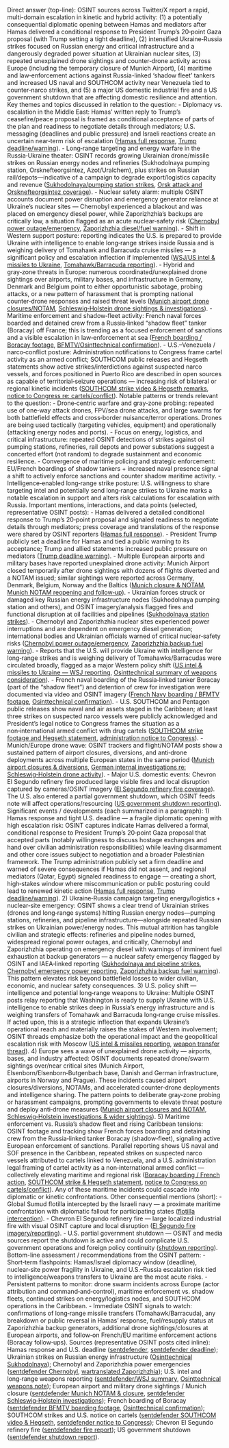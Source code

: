 Direct answer (top-line): OSINT sources across Twitter/X report a rapid, multi-domain escalation in kinetic and hybrid activity: (1) a potentially consequential diplomatic opening between Hamas and mediators after Hamas delivered a conditional response to President Trump’s 20‑point Gaza proposal (with Trump setting a tight deadline), (2) intensified Ukraine‑Russia strikes focused on Russian energy and critical infrastructure and a dangerously degraded power situation at Ukrainian nuclear sites, (3) repeated unexplained drone sightings and counter‑drone activity across Europe (including the temporary closure of Munich Airport), (4) maritime and law‑enforcement actions against Russia-linked ‘shadow fleet’ tankers and increased US naval and SOUTHCOM activity near Venezuela tied to counter‑narco strikes, and (5) a major US domestic industrial fire and a US government shutdown that are affecting domestic resilience and attention. Key themes and topics discussed in relation to the question: - Diplomacy vs. escalation in the Middle East: Hamas’ written reply to Trump’s ceasefire/peace proposal is framed as conditional acceptance of parts of the plan and readiness to negotiate details through mediators; U.S. messaging (deadlines and public pressure) and Israeli reactions create an uncertain near‑term risk of escalation ([Hamas full response](https://x.com/sentdefender/status/1974203428932096038), [Trump deadline/warning](https://x.com/sentdefender/status/1974119578180497455)). - Long‑range targeting and energy warfare in the Russia‑Ukraine theater: OSINT records growing Ukrainian drone/missile strikes on Russian energy nodes and refineries (Sukhodolnaya pumping station, Orsknefteorgsintez, Azot/Uralchem), plus strikes on Russian rail/depots—indicative of a campaign to degrade export/logistics capacity and revenue ([Sukhodolnaya/pumping station strikes](https://x.com/Osinttechnical/status/1973383063619895607), [Orsk attack and Orsknefteorgsintez coverage](https://x.com/wartranslated/status/1974099225584832626)). - Nuclear safety alarm: multiple OSINT accounts document power disruption and emergency generator reliance at Ukraine’s nuclear sites — Chernobyl experienced a blackout and was placed on emergency diesel power, while Zaporizhzhia’s backups are critically low, a situation flagged as an acute nuclear‑safety risk ([Chernobyl power outage/emergency](https://x.com/sentdefender/status/1973503377821594005), [Zaporizhzhia diesel/fuel warning](https://x.com/wartranslated/status/1973414739821699559)). - Shift in Western support posture: reporting indicates the U.S. is prepared to provide Ukraine with intelligence to enable long‑range strikes inside Russia and is weighing delivery of Tomahawk and Barracuda cruise missiles — a significant policy and escalation inflection if implemented ([WSJ/US intel & missiles to Ukraine](https://x.com/sentdefender/status/1973532996561985774), [Tomahawk/Barracuda reporting](https://x.com/Osinttechnical/status/1973530857630736897)). - Hybrid and gray‑zone threats in Europe: numerous coordinated/unexplained drone sightings over airports, military bases, and infrastructure in Germany, Denmark and Belgium point to either opportunistic sabotage, probing attacks, or a new pattern of harassment that is prompting national counter‑drone responses and raised threat levels ([Munich airport drone closures/NOTAM](https://x.com/sentdefender/status/1974224256729846202), [Schleswig‑Holstein drone sightings & investigations](https://x.com/sentdefender/status/1973375425104495086)). - Maritime enforcement and shadow‑fleet activity: French naval forces boarded and detained crew from a Russia‑linked “shadow fleet” tanker (Boracay) off France; this is trending as a focused enforcement of sanctions and a visible escalation in law‑enforcement at sea ([French boarding / Boracay footage](https://x.com/sentdefender/status/1973443013478326729), [BFMTV/Osinttechnical confirmation](https://x.com/Osinttechnical/status/1973426165873516590)). - U.S.–Venezuela / narco‑conflict posture: Administration notifications to Congress frame cartel activity as an armed conflict; SOUTHCOM public releases and Hegseth statements show active strikes/interdictions against suspected narco vessels, and forces positioned in Puerto Rico are described in open sources as capable of territorial‑seizure operations — increasing risk of bilateral or regional kinetic incidents ([SOUTHCOM strike video & Hegseth remarks](https://x.com/sentdefender/status/1974156089789665783), [notice to Congress re: cartels/conflict](https://x.com/sentdefender/status/1973800699130704066)). Notable patterns or trends relevant to the question: - Drone‑centric warfare and gray‑zone probing: repeated use of one‑way attack drones, FPV/sea drone attacks, and large swarms for both battlefield effects and cross‑border nuisance/terror operations. Drones are being used tactically (targeting vehicles, equipment) and operationally (attacking energy nodes and ports). - Focus on energy, logistics, and critical infrastructure: repeated OSINT detections of strikes against oil pumping stations, refineries, rail depots and power substations suggest a concerted effort (not random) to degrade sustainment and economic resilience. - Convergence of maritime policing and strategic enforcement: EU/French boardings of shadow tankers + increased naval presence signal a shift to actively enforce sanctions and counter shadow maritime activity. - Intelligence‑enabled long‑range strike posture: U.S. willingness to share targeting intel and potentially send long‑range strikes to Ukraine marks a notable escalation in support and alters risk calculations for escalation with Russia. Important mentions, interactions, and data points (selected, representative OSINT posts): - Hamas delivered a detailed conditional response to Trump’s 20‑point proposal and signaled readiness to negotiate details through mediators; press coverage and translations of the response were shared by OSINT reporters ([Hamas full response](https://x.com/sentdefender/status/1974203428932096038)). - President Trump publicly set a deadline for Hamas and tied a public warning to its acceptance; Trump and allied statements increased public pressure on mediators ([Trump deadline warning](https://x.com/sentdefender/status/1974119578180497455)). - Multiple European airports and military bases have reported unexplained drone activity: Munich Airport closed temporarily after drone sightings with dozens of flights diverted and a NOTAM issued; similar sightings were reported across Germany, Denmark, Belgium, Norway and the Baltics ([Munich closure & NOTAM](https://x.com/sentdefender/status/1974118021636444260), [Munich NOTAM reopening and follow‑up](https://x.com/sentdefender/status/1973948283568730391)). - Ukrainian forces struck or damaged key Russian energy infrastructure nodes (Sukhodolnaya pumping station and others), and OSINT imagery/analysis flagged fires and functional disruption at oil facilities and pipelines ([Sukhodolnaya station strikes](https://x.com/Osinttechnical/status/1973383063619895607)). - Chernobyl and Zaporizhzhia nuclear sites experienced power interruptions and are dependent on emergency diesel generation; international bodies and Ukrainian officials warned of critical nuclear‑safety risks ([Chernobyl power outage/emergency](https://x.com/sentdefender/status/1973503377821594005), [Zaporizhzhia backup fuel warning](https://x.com/wartranslated/status/1973414739821699559)). - Reports that the U.S. will provide Ukraine with intelligence for long‑range strikes and is weighing delivery of Tomahawks/Barracudas were circulated broadly, flagged as a major Western policy shift ([US intel & missiles to Ukraine — WSJ reporting](https://x.com/sentdefender/status/1973532996561985774), [Osinttechnical summary of weapons consideration](https://x.com/Osinttechnical/status/1973530857630736897)). - French naval boarding of the Russia‑linked tanker Boracay (part of the “shadow fleet”) and detention of crew for investigation were documented via video and OSINT imagery ([French Navy boarding / BFMTV footage](https://x.com/sentdefender/status/1973443013478326729), [Osinttechnical confirmation](https://x.com/Osinttechnical/status/1973426165873516590)). - U.S. SOUTHCOM and Pentagon public releases show naval and air assets staged in the Caribbean; at least three strikes on suspected narco vessels were publicly acknowledged and President’s legal notice to Congress frames the situation as a non‑international armed conflict with drug cartels ([SOUTHCOM strike footage and Hegseth statement](https://x.com/sentdefender/status/1974156089789665783), [administration notice to Congress](https://x.com/sentdefender/status/1973800699130704066)). - Munich/Europe drone wave: OSINT trackers and flight/NOTAM posts show a sustained pattern of airport closures, diversions, and anti‑drone deployments across multiple European states in the same period ([Munich airport closures & diversions](https://x.com/sentdefender/status/1974224256729846202), [German internal investigations re: Schleswig‑Holstein drone activity](https://x.com/sentdefender/status/1973375425104495086)). - Major U.S. domestic events: Chevron El Segundo refinery fire produced large visible fires and local disruption captured by cameras/OSINT imagery ([El Segundo refinery fire coverage](https://x.com/sentdefender/status/1973979392717283578)). The U.S. also entered a partial government shutdown, which OSINT feeds note will affect operations/resourcing ([US government shutdown reporting](https://x.com/sentdefender/status/1973236806696178171)). Significant events / developments (each summarized in a paragraph): 1) Hamas response and tight U.S. deadline — a fragile diplomatic opening with high escalation risk: OSINT captures indicate Hamas delivered a formal, conditional response to President Trump’s 20‑point Gaza proposal that accepted parts (notably willingness to discuss hostage exchanges and hand over civilian administration responsibilities) while leaving disarmament and other core issues subject to negotiation and a broader Palestinian framework. The Trump administration publicly set a firm deadline and warned of severe consequences if Hamas did not assent, and regional mediators (Qatar, Egypt) signaled readiness to engage — creating a short, high‑stakes window where miscommunication or public posturing could lead to renewed kinetic action ([Hamas full response](https://x.com/sentdefender/status/1974203428932096038), [Trump deadline/warning](https://x.com/sentdefender/status/1974119578180497455)). 2) Ukraine‑Russia campaign targeting energy/logistics + nuclear‑site emergency: OSINT shows a clear trend of Ukrainian strikes (drones and long‑range systems) hitting Russian energy nodes—pumping stations, refineries, and pipeline infrastructure—alongside repeated Russian strikes on Ukrainian power/energy nodes. This mutual attrition has tangible civilian and strategic effects: refineries and pipeline nodes burned, widespread regional power outages, and critically, Chernobyl and Zaporizhzhia operating on emergency diesel with warnings of imminent fuel exhaustion at backup generators — a nuclear safety emergency flagged by OSINT and IAEA‑linked reporting ([Sukhodolnaya and pipeline strikes](https://x.com/Osinttechnical/status/1973383063619895607), [Chernobyl emergency power reporting](https://x.com/sentdefender/status/1973503377821594005), [Zaporizhzhia backup fuel warning](https://x.com/wartranslated/status/1973414739821699559)). This pattern elevates risk beyond battlefield losses to wider civilian, economic, and nuclear safety consequences. 3) U.S. policy shift — intelligence and potential long‑range weapons to Ukraine: Multiple OSINT posts relay reporting that Washington is ready to supply Ukraine with U.S. intelligence to enable strikes deep in Russia’s energy infrastructure and is weighing transfers of Tomahawk and Barracuda long‑range cruise missiles. If acted upon, this is a strategic inflection that expands Ukraine’s operational reach and materially raises the stakes of Western involvement; OSINT threads emphasize both the operational impact and the geopolitical escalation risk with Moscow ([US intel & missiles reporting](https://x.com/sentdefender/status/1973532996561985774), [weapon transfer thread](https://x.com/Osinttechnical/status/1973530857630736897)). 4) Europe sees a wave of unexplained drone activity — airports, bases, and industry affected: OSINT documents repeated drone/swarm sightings over/near critical sites (Munich Airport, Elsenborn/Elsenborn‑Butgenbach base, Danish and German infrastructure, airports in Norway and Prague). These incidents caused airport closures/diversions, NOTAMs, and accelerated counter‑drone deployments and intelligence sharing. The pattern points to deliberate gray‑zone probing or harassment campaigns, prompting governments to elevate threat posture and deploy anti‑drone measures ([Munich airport closures and NOTAM](https://x.com/sentdefender/status/1974118021636444260), [Schleswig‑Holstein investigations & wider sightings](https://x.com/sentdefender/status/1973375425104495086)). 5) Maritime enforcement vs. Russia’s shadow fleet and rising Caribbean tensions: OSINT footage and tracking show French forces boarding and detaining crew from the Russia‑linked tanker Boracay (shadow‑fleet), signaling active European enforcement of sanctions. Parallel reporting shows US naval and SOF presence in the Caribbean, repeated strikes on suspected narco vessels attributed to cartels linked to Venezuela, and a U.S. administration legal framing of cartel activity as a non‑international armed conflict — collectively elevating maritime and regional risk ([Boracay boarding / French action](https://x.com/sentdefender/status/1973443013478326729), [SOUTHCOM strike & Hegseth statement](https://x.com/sentdefender/status/1974156089789665783), [notice to Congress on cartels/conflict](https://x.com/sentdefender/status/1973800699130704066)). Any of these maritime incidents could cascade into diplomatic or kinetic confrontations. Other consequential mentions (short): - Global Sumud flotilla intercepted by the Israeli navy — a proximate maritime confrontation with diplomatic fallout for participating states ([flotilla interception](https://x.com/sentdefender/status/1973458806307955009)). - Chevron El Segundo refinery fire — large localized industrial fire with visual OSINT capture and local disruption ([El Segundo fire imagery/reporting](https://x.com/sentdefender/status/1973979392717283578)). - U.S. partial government shutdown — OSINT and media sources report the shutdown is active and could complicate U.S. government operations and foreign policy continuity ([shutdown reporting](https://x.com/sentdefender/status/1973236806696178171)). Bottom-line assessment / recommendations from the OSINT pattern: - Short‑term flashpoints: Hamas/Israel diplomacy window (deadline), nuclear‑site power fragility in Ukraine, and U.S.–Russia escalation risk tied to intelligence/weapons transfers to Ukraine are the most acute risks. - Persistent patterns to monitor: drone swarm incidents across Europe (actor attribution and command‑and‑control), maritime enforcement vs. shadow fleets, continued strikes on energy/logistics nodes, and SOUTHCOM operations in the Caribbean. - Immediate OSINT signals to watch: confirmations of long‑range missile transfers (Tomahawk/Barracuda), any breakdown or public reversal in Hamas’ response, fuel/resupply status at Zaporizhzhia backup generators, additional drone sightings/closures at European airports, and follow‑on French/EU maritime enforcement actions (Boracay follow‑ups). Sources (representative OSINT posts cited inline): Hamas response and U.S. deadline ([sentdefender](https://x.com/sentdefender/status/1974203428932096038), [sentdefender deadline](https://x.com/sentdefender/status/1974119578180497455)); Ukrainian strikes on Russian energy infrastructure ([Osinttechnical Sukhodolnaya](https://x.com/Osinttechnical/status/1973383063619895607)); Chernobyl and Zaporizhzhia power emergencies ([sentdefender Chernobyl](https://x.com/sentdefender/status/1973503377821594005), [wartranslated Zaporizhzhia](https://x.com/wartranslated/status/1973414739821699559)); U.S. intel and long‑range weapons reporting ([sentdefender/WSJ summary](https://x.com/sentdefender/status/1973532996561985774), [Osinttechnical weapons note](https://x.com/Osinttechnical/status/1973530857630736897)); European airport and military drone sightings / Munich closure ([sentdefender Munich NOTAM & closure](https://x.com/sentdefender/status/1974118021636444260), [sentdefender Schleswig‑Holstein investigations](https://x.com/sentdefender/status/1973375425104495086)); French boarding of Boracay ([sentdefender BFMTV boarding footage](https://x.com/sentdefender/status/1973443013478326729), [Osinttechnical confirmation](https://x.com/Osinttechnical/status/1973426165873516590)); SOUTHCOM strikes and U.S. notice on cartels ([sentdefender SOUTHCOM video & Hegseth](https://x.com/sentdefender/status/1974156089789665783), [sentdefender notice to Congress](https://x.com/sentdefender/status/1973800699130704066)); Chevron El Segundo refinery fire ([sentdefender fire report](https://x.com/sentdefender/status/1973979392717283578)); US government shutdown ([sentdefender shutdown report](https://x.com/sentdefender/status/1973236806696178171)).
